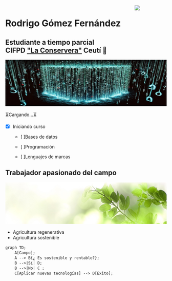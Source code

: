 <!--- Uso HTML para poner una imagen ya que en Markdown no puedo alinearla a la derecha aunque he pensado usar algún truco
como rellenar con espacios en blanco o insertar una imagen transparente delante, me parecía un poco cutre--->

<img align='right' src='https://user-images.githubusercontent.com/5713670/87202985-820dcb80-c2b6-11ea-9f56-7ec461c497c3.gif' width='100'>

# Rodrigo Gómez Fernández
## Estudiante a tiempo parcial <br> CIFPD ["La Conservera"](http://www.fplaconservera.es) Ceutí 📖

![](https://github.com/Raderigo/Raderigo/blob/main/Banner%20codigo.jpg)

⏳Cargando...⏳

- [X] Iniciando curso

    - [ ]Bases de datos

    - [ ]Programación

    - [ ]Lenguajes de marcas

## Trabajador apasionado del campo
![](https://github.com/Raderigo/Raderigo/blob/main/Banner%20hojas.jpg)
* Agricultura regenerativa
* Agricultura sostenible

<!--- Gracias a Mermaid, que es un flavor de Markdown soportado por Github, puedo hacer el siguiente diagrama -->
```mermaid
graph TD;
    A[Campo];
    A --> B{¿ Es sostenible y rentable?};
    B -->|Sí| D;
    B -->|No| C ;
    C[Aplicar nuevas tecnologías] --> D[Éxito];
```


<!--- Emojis para posible uso 🌱 🎓 📖 🌄 --->

